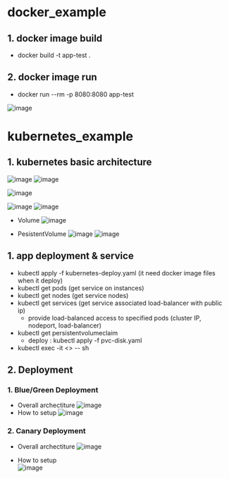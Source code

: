 # docker_example

## 1. docker image build
  - docker build -t app-test .

## 2. docker image run
  - docker run --rm -p 8080:8080 app-test

![image](https://github.com/khkwon01/docker_example/assets/8789421/2faba833-8733-4f99-87b9-4f9563d8e8eb)


# kubernetes_example
## 1. kubernetes basic architecture
![image](https://github.com/khkwon01/docker_example/assets/8789421/9308c96b-c203-4b3f-99f7-01f96c239908)
![image](https://github.com/khkwon01/docker_example/assets/8789421/8c32f270-3d8e-4099-9357-8e395f77bbc7)

![image](https://github.com/khkwon01/docker_example/assets/8789421/c411bbaf-7e48-4444-ae42-abba2411c66d)

![image](https://github.com/khkwon01/docker_example/assets/8789421/4d7104ab-0ab5-481b-967f-8fd0fcb2f30d)
![image](https://github.com/khkwon01/docker_kubernetes/assets/8789421/2d528bc3-03a7-4389-be83-d8704a6c2fe0)

  - Volume
    ![image](https://github.com/khkwon01/docker_kubernetes/assets/8789421/56bd1348-61df-44a7-9a1b-7c32034b26e2)

  - PesistentVolume
    ![image](https://github.com/khkwon01/docker_kubernetes/assets/8789421/3e199de6-69da-4c7a-816e-22fd3323e30c)
    ![image](https://github.com/khkwon01/docker_kubernetes/assets/8789421/907fec7a-2c19-4ca4-a2d1-f3a1ee87a9ee)


## 1. app deployment & service
  - kubectl apply -f kubernetes-deploy.yaml  (it need docker image files when it deploy)
  - kubectl get pods (get service on instances)
  - kubectl get nodes (get service nodes)
  - kubectl get services (get service associated load-balancer with public ip)
    - provide load-balanced access to specified pods (cluster IP, nodeport, load-balancer)
  - kubectl get persistentvolumeclaim
    - deploy : kubectl apply -f pvc-disk.yaml
  - kubectl exec -it <<Pod Name>> -- sh

## 2. Deployment
### 1. Blue/Green Deployment
- Overall archectiture
  ![image](https://github.com/khkwon01/docker_example/assets/8789421/154275ef-4384-4fd0-b006-53d9a4ed5713)
- How to setup
  ![image](https://github.com/khkwon01/docker_example/assets/8789421/aa6de144-4090-4f84-9f84-4ca7a533b2b0)


### 2. Canary Deployment
- Overall archectiture
  ![image](https://github.com/khkwon01/docker_example/assets/8789421/c8b84ce3-a448-48dc-80d6-4715efa2fbfc)  

- How to setup    
  ![image](https://github.com/khkwon01/docker_example/assets/8789421/6c1b83fb-1ec8-4d51-8d89-ebd7047686b8)

